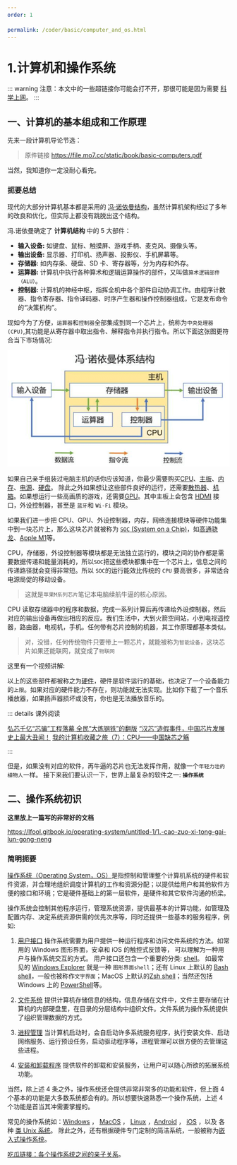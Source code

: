 ```yaml
---
order: 1

permalink: /coder/basic/computer_and_os.html
---
```


# 1.计算机和操作系统

::: warning
注意：本文中的一些超链接你可能会打不开，那很可能是因为需要 [科学上网](/coder/basic/proxy_to_net.html)。
:::

## 一、计算机的基本组成和工作原理

先来一段计算机导论节选：

<PDF  url="//file.mo7.cc/static/book/basic-computers.pdf" />

> 原件链接 https://file.mo7.cc/static/book/basic-computers.pdf

当然，我知道你一定没耐心看完。

### 扼要总结

现代的大部分计算机基本都是采用的 [冯·诺依曼结构](https://zh.wikipedia.org/zh-cn/冯诺伊曼结构)，虽然计算机架构经过了多年的改良和优化，但实际上都没有跳脱出这个结构。

冯.诺依曼确定了 **计算机结构** 中的 5 大部件：

- **输入设备:** 如键盘、鼠标、触摸屏、游戏手柄、麦克风、摄像头等。
- **输出设备:** 显示器、打印机、扬声器、投影仪、手机屏幕等。
- **存储器:** 如内存条、硬盘、SD 卡、寄存器等，分为内存和外存。
- **运算器:** 计算机中执行各种算术和逻辑运算操作的部件，又叫做`算术逻辑部件（ALU）`。
- **控制器:** 计算机的神经中枢，指挥全机中各个部件自动协调工作。由程序计数器、指令寄存器、指令译码器、时序产生器和操作控制器组成，它是发布命令的“决策机构”。

现如今为了方便，`运算器`和`控制器`全部集成到同一个芯片上，统称为`中央处理器(CPU)`,其功能是从寄存器中取出指令、解释指令并执行指令。所以下面这张图更符合当下市场情况:

![冯·诺依曼体系结构](image/computer_basic.png)

如果自己亲手组装过电脑主机的话你应该知道，你最少需要购买[CPU](https://baike.baidu.com/item/中央处理器)、[主板](https://baike.baidu.com/item/主板)、[内存](https://baike.baidu.com/item/内存)、[电源](https://baike.baidu.com/item/电脑电源)、[硬盘](https://baike.baidu.com/item/固态硬盘)。
除此之外如果想让这些部件良好的运行，还需要[散热器](https://baike.baidu.com/item/电脑散热器)、[机箱](https://baike.baidu.com/item/电脑机箱)。如果想运行一些高画质的游戏，还需要[GPU](https://baike.baidu.com/item/显卡)。其中主板上会包含 [HDMI](https://baike.baidu.com/item/HDMI) 接口，外设控制器，甚至是 `蓝牙`和 `Wi-Fi` 模块。

如果我们进一步把 CPU、GPU、外设控制器，内存，网络连接模块等硬件功能集中到一块芯片上，那么这块芯片就被称为 [`SOC` (System on a Chip)](https://baike.baidu.com/item/soc)，如[高通骁龙](https://zh.wikipedia.org/wiki/高通驍龍)、[Apple M1](https://zh.wikipedia.org/wiki/Apple_M1)等。

CPU，存储器，外设控制器等模块都是无法独立运行的，模块之间的协作都是需要数据传递和能量消耗的，所以`SOC`把这些模块都集中在一个芯片上，信息之间的传递路径就会变得非常短。所以 `SOC`的运行能效比传统的 `CPU` 要高很多，非常适合电源局促的移动设备。

> 这就是`苹果M系列芯片`笔记本电脑续航牛逼的核心原因。

CPU 读取存储器中的程序和数据，完成一系列计算后再传递给外设控制器，然后对应的输出设备再做出相应的反应。我们生活中，大到火箭空间站，小到电视遥控器，路由器，电视机，手机。任何带有芯片控制的机器，其工作原理都基本类似。

> 对，没错，任何传统物件只要带上一颗芯片，就能被称为`智能设备`，这块芯片如果还能联网，就变成了`物联网`

这里有一个视频讲解:
<BiliBili bvid="BV1tM4y1B7qP" />

以上的这些部件都被称之为[硬件](https://baike.baidu.com/item/硬件)，硬件是软件运行的基础，也决定了一个设备能力的`上限`。如果对应的硬件能力不存在，则功能就无法实现。比如你下载了一个音乐播放器，如果扬声器损坏或没有，你也是无法播放音乐的。

::: details 课外阅读

[弘芯千亿“芯骗”工程落幕 全民“大炼钢铁”的翻版](https://www.voachinese.com/a/china-tech-investment-fraud-20210305/5803152.html)
[“汉芯”造假事件，中国芯片发展史上最大丑闻！](https://cloud.tencent.com/developer/news/1018698)
[我的计算机收藏之旅（7）：CPU——中国缺芯之觞](https://www.ccf.org.cn/Computing_history/Updates/2020-08-06/706463.shtml)

:::

但是，如果没有对应的软件，再牛逼的芯片也无法发挥作用，就像一个`年轻力壮的植物人`一样。
接下来我们要认识一下，世界上最复杂的软件之一: **`操作系统`**

## 二、操作系统初识

**这里放上一篇写的非常好的文档**

https://lfool.gitbook.io/operating-system/untitled-1/1.-cao-zuo-xi-tong-gai-lun-gong-neng

### 简明扼要

[操作系统（Operating System，OS）](https://zh.wikipedia.org/wiki/操作系统)是指控制和管理整个计算机系统的硬件和软件资源，并合理地组织调度计算机的工作和资源分配；以提供给用户和其他软件方便的接口和环境；它是硬件基础上的第一层软件，是硬件和其它软件沟通的桥梁。

操作系统会控制其他程序运行，管理系统资源，提供最基本的计算功能，如管理及配置内存、决定系统资源供需的优先次序等，同时还提供一些基本的服务程序，例如:

1. [用户接口](https://baike.baidu.com/item/用户接口)
   操作系统需要为用户提供一种运行程序和访问文件系统的方法。如常用的 Windows 图形界面，安卓和 iOS 的触控式反馈等， 可以理解为一种用户与操作系统交互的方式。
   用户接口还包含一个重要的分类: [shell](https://baike.baidu.com/item/shell)。
   如最常见的 [Windows Explorer](https://zh.wikipedia.org/wiki/檔案總管) 就是一种 `图形界面shell`；还有 Linux 上默认的 [Bash shell](https://zh.wikipedia.org/wiki/Bash)，一般也被称作`文字界面`；MacOS 上默认的[Zsh shell](https://www.duidaima.com/Group/Topic/OtherTools/17940)；当然还包括 Windows 上的 [PowerShell](https://zh.wikipedia.org/wiki/PowerShell)等。

2. [文件系统](https://baike.baidu.com/item/文件系统)
   提供计算机存储信息的结构，信息存储在文件中，文件主要存储在计算机的内部硬盘里，在目录的分层结构中组织文件。文件系统为操作系统提供了组织管理数据的方式。

3. [进程管理](https://baike.baidu.com/item/进程管理)
   当计算机启动时，会自启动许多系统服务程序，执行安装文件、启动网络服务、运行预设任务，启动驱动程序等，进程管理可以很方便的去管理这些进程。

4. [安装和卸载程序](https://zh.wikipedia.org/wiki/安裝程式)
   提供软件的卸载和安装服务，让用户可以随心所欲的拓展系统功能。

当然，除上述 4 条之外，操作系统还会提供非常非常多的功能和软件，但上面 4 个基本的功能是大多数系统都会有的。所以想要快速熟悉一个操作系统，上述 4 个功能是首当其冲需要掌握的。

常见的操作系统如：[Windows](https://zh.wikipedia.org/wiki/Microsoft_Windows) ， [MacOS](https://zh.wikipedia.org/wiki/MacOS) ， [Linux](https://zh.wikipedia.org/wiki/Linux) ，[Android](https://zh.wikipedia.org/wiki/Android) ， [iOS](https://zh.wikipedia.org/wiki/IOS) ，以及 各种 [类 Unix 系统](https://zh.wikipedia.org/wiki/类Unix系统)。
除此之外，还有根据硬件专门定制的简洁系统，一般被称为[嵌入式操作系统](https://zh.wikipedia.org/wiki/嵌入式操作系统)。

[吃瓜链接：各个操作系统之间的亲子关系](https://www.ofweek.com/im/2022-05/ART-201927-8120-30562861.html)。

<BiliBili bvid="BV1G94y1b7C5" />
